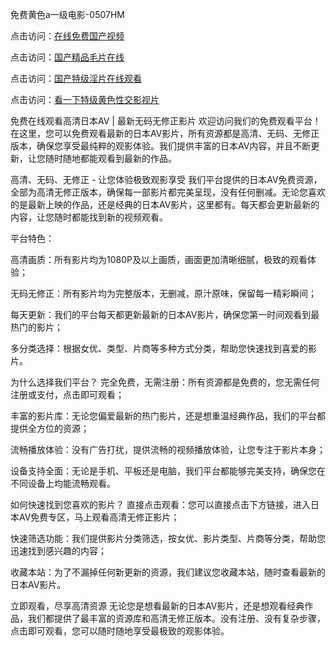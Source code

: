 免费黄色a一级电影-0507HM

点击访问：<a href="https://tfda.pages.dev/">在线免费国产视频</a>

点击访问：<a href="https://gfd-5xg.pages.dev/">国产精品毛片在线</a>

点击访问：<a href="https://fdhf-454.pages.dev/">国产特级淫片在线观看</a>

点击访问：<a href="https://cfad.pages.dev/">看一下特级黄色性交影视片</a>

免费在线观看高清日本AV | 最新无码无修正影片
欢迎访问我们的免费观看平台！在这里，您可以免费观看最新的日本AV影片，所有资源都是高清、无码、无修正版本，确保您享受最纯粹的观影体验。我们提供丰富的日本AV内容，并且不断更新，让您随时随地都能观看到最新的作品。

高清、无码、无修正 - 让您体验极致观影享受
我们平台提供的日本AV免费资源，全部为高清无修正版本，确保每一部影片都完美呈现，没有任何删减。无论您喜欢的是最新上映的作品，还是经典的日本AV影片，这里都有。每天都会更新最新的内容，让您随时都能找到新的视频观看。

平台特色：

高清画质：所有影片均为1080P及以上画质，画面更加清晰细腻，极致的观看体验；

无码无修正：所有影片均为完整版本，无删减，原汁原味，保留每一精彩瞬间；

每天更新：我们的平台每天都更新最新的日本AV影片，确保您第一时间观看到最热门的影片；

多分类选择：根据女优、类型、片商等多种方式分类，帮助您快速找到喜爱的影片。

为什么选择我们平台？
完全免费，无需注册：所有资源都是免费的，您无需任何注册或支付，点击即可观看；

丰富的影片库：无论您偏爱最新的热门影片，还是想重温经典作品，我们的平台都提供全方位的资源；

流畅播放体验：没有广告打扰，提供流畅的视频播放体验，让您专注于影片本身；

设备支持全面：无论是手机、平板还是电脑，我们平台都能够完美支持，确保您在不同设备上均能流畅观看。

如何快速找到您喜欢的影片？
直接点击观看：您可以直接点击下方链接，进入日本AV免费专区，马上观看高清无修正影片；

快速筛选功能：我们提供影片分类筛选，按女优、影片类型、片商等分类，帮助您迅速找到感兴趣的内容；

收藏本站：为了不漏掉任何新更新的资源，我们建议您收藏本站，随时查看最新的日本AV影片。

立即观看，尽享高清资源
无论您是想看最新的日本AV影片，还是想观看经典作品，我们都提供了最丰富的资源库和高清无修正版本。没有注册、没有复杂步骤，点击即可观看，您可以随时随地享受最极致的观影体验。

<span style="display:none;">[Canonical link](https://github.com/sunni21358/654654 ）</span>
